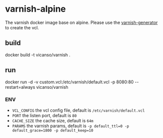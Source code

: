 # varnish-alpine

The varnish docker image base on alpine. Please use the [varnish-generator](https://github.com/vicanso/varnish-generator) to create the vcl.

## build

docker build -t vicanso/varnish .

## run

docker run -d -v custom.vcl:/etc/varnish/default.vcl -p 8080:80 --restart=always vicanso/varnish

### ENV

- `VCL_CONFIG` the vcl config file, default is `/etc/varnish/default.vcl`
- `PORT` the listen port, default is `80`
- `CACHE_SIZE` the cache size, default is `64m`
- `PARAMS` the varnish params, default is `-p default_ttl=0 -p default_grace=1800 -p default_keep=10`
